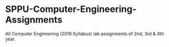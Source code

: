# SPPU-Computer-Engineering-Assignments
All Computer Engineering (2019 Syllabus) lab assignments of 2nd, 3rd & 4th year.

